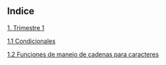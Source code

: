 ## Indice

[1. Trimestre 1](/Trimestre%201/)

[1.1 Condicionales](/Trimestre%201/condicionales-/README.md)

[1.2 Funciones de manejo de cadenas para caracteres](/Trimestre%201/funcionesCaracteres/README.md)